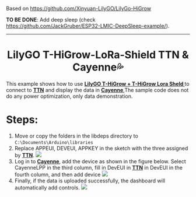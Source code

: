 Based on https://github.com/Xinyuan-LilyGO/LilyGo-HiGrow

**TO BE DONE**: Add deep sleep (check https://github.com/JackGruber/ESP32-LMIC-DeepSleep-example/).

----

<h1 align = "center">LilyGO T-HiGrow-LoRa-Shield TTN & Cayenne💦 </h1>

This example shows how to use **[LilyGO T-HiGrow  + T-HiGrow Lora Sheld ](https://www.aliexpress.com/item/32815782900.html)** to connect to **[TTN](https://www.thethingsnetwork.org/)** and display the data in **[Cayenne](https://cayenne.mydevices.com/)**,The sample code does not do any power optimization, only data demonstration.

# Steps:
1. Move or copy the folders in the libdeps directory to `C:\Documents\Arduino\libraries`
2. Replace APPEUI, DEVEUI, APPKEY in the sketch with the three assigned by **[TTN](https://www.thethingsnetwork.org/)**.
![](image/4.jpg)
3. Log in to **[Cayenne](https://cayenne.mydevices.com/)**, add the device as shown in the figure below. Select CayenneLPP in the third column, fill in DevEUI in **[TTN](https://www.thethingsnetwork.org/)** in DevEUI in the fourth column, and then add device
![](image/5.jpg)
4. Finally, if the data is uploaded successfully, the dashboard will automatically add controls.
![](image/1.jpg)


